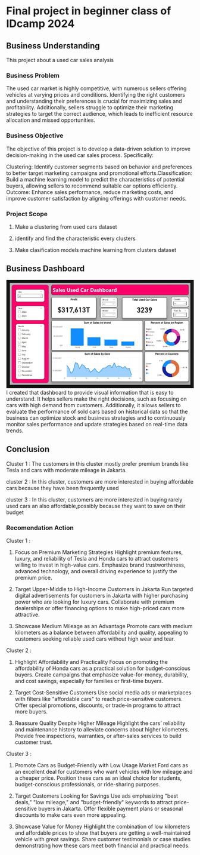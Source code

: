 # Final project in beginner class of IDcamp 2024

## Business Understanding
This project about a used car sales analysis 

### Business Problem
The used car market is highly competitive, with numerous sellers offering vehicles at varying prices and conditions. Identifying the right customers and understanding their preferences is crucial for maximizing sales and profitability. Additionally, sellers struggle to optimize their marketing strategies to target the correct audience, which leads to inefficient resource allocation and missed opportunities.

### Business Objective
The objective of this project is to develop a data-driven solution to improve decision-making in the used car sales process. Specifically:

Clustering: Identify customer segments based on behavior and preferences to better target marketing campaigns and promotional efforts.Classification: Build a machine learning model to predict the characteristics of potential buyers, allowing sellers to recommend suitable car options efficiently.
Outcome: Enhance sales performance, reduce marketing costs, and improve customer satisfaction by aligning offerings with customer needs.

### Project Scope
1. Make a clustering from used cars dataset 

2. identify and find the characteristic every clusters 

3. Make clasification models machine learning from clusters dataset

## Business Dashboard
![alt text](https://github.com/Shodiqfathoni/Clustering-project-IDcamp-beginner/blob/main/dasboard.jpg?raw=true)
I created that dashboard to provide visual information that is easy to understand. It helps sellers make the right decisions, such as focusing on cars with high demand from customers. Additionally, it allows sellers to evaluate the performance of sold cars based on historical data so that the business can optimize stock and business strategies and to continuously monitor sales performance and update strategies based on real-time data trends.

## Conclusion
Cluster 1 :
The customers in this cluster mostly prefer premium brands like Tesla and cars with moderate mileage in Jakarta.

cluster 2 :
In this cluster, customers are more interested in buying affordable cars because they have been frequently used

cluster 3 :
In this cluster, customers are more interested in buying rarely used cars an also affordable,possibly because they want to save on their budget

### Recomendation Action
Cluster 1 :

1.  Focus on Premium Marketing Strategies
    Highlight premium features, luxury, and reliability of Tesla and Honda cars to attract customers willing to invest in high-value cars.
    Emphasize brand trustworthiness, advanced technology, and overall driving experience to justify the premium price.

2.  Target Upper-Middle to High-Income Customers in Jakarta
    Run targeted digital advertisements for customers in Jakarta with higher purchasing power who are looking for luxury cars.
    Collaborate with premium dealerships or offer financing options to make high-priced cars more attractive.

3.  Showcase Medium Mileage as an Advantage
    Promote cars with medium kilometers as a balance between affordability and quality, appealing to customers seeking reliable used cars without high wear and tear.

Cluster 2 :

1.  Highlight Affordability and Practicality
    Focus on promoting the affordability of Honda cars as a practical solution for budget-conscious buyers.
    Create campaigns that emphasize value-for-money, durability, and cost savings, especially for families or first-time buyers.

2.  Target Cost-Sensitive Customers
    Use social media ads or marketplaces with filters like "affordable cars" to reach price-sensitive customers.
    Offer special promotions, discounts, or trade-in programs to attract more buyers.

3.  Reassure Quality Despite Higher Mileage
    Highlight the cars’ reliability and maintenance history to alleviate concerns about higher kilometers.
    Provide free inspections, warranties, or after-sales services to build customer trust.

Cluster 3 :

1.  Promote Cars as Budget-Friendly with Low Usage
    Market Ford cars as an excellent deal for customers who want vehicles with low mileage and a cheaper price.
    Position these cars as an ideal choice for students, budget-conscious professionals, or ride-sharing purposes.

2.  Target Customers Looking for Savings
    Use ads emphasizing "best deals," "low mileage," and "budget-friendly" keywords to attract price-sensitive buyers in Jakarta.
    Offer flexible payment plans or seasonal discounts to make cars even more appealing.

3.  Showcase Value for Money
    Highlight the combination of low kilometers and affordable prices to show that buyers are getting a well-maintained vehicle with great savings.
    Share customer testimonials or case studies demonstrating how these cars meet both financial and practical needs.
